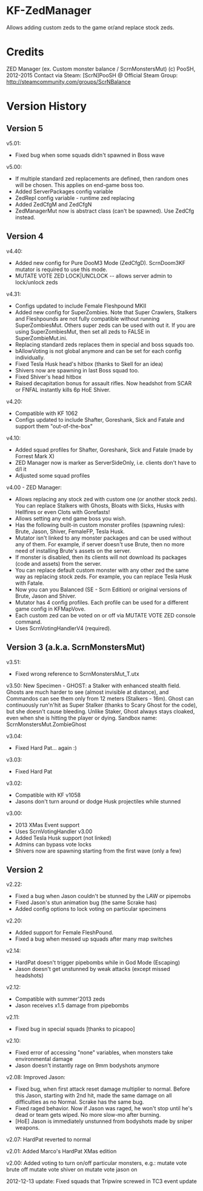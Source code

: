 # KF-ZedManager
Allows adding custom zeds to the game or/and replace stock zeds.

# Credits
ZED Manager (ex. Custom monster balance / ScrnMonstersMut)
(c) PooSH, 2012-2015
Contact via Steam: [ScrN]PooSH @
Official Steam Group: http://steamcommunity.com/groups/ScrNBalance

# Version History
## Version 5
v5.01:
- Fixed bug when some squads didn't spawned in Boss wave

v5.00:
- If multiple standard zed replacements are defined, then random ones
  will be chosen. This applies on end-game boss too.
- Added ServerPackages config variable
- ZedRepl config variable - runtime zed replacing
- Added ZedCfgM and ZedCfgN
- ZedManagerMut now is abstract class (can't be spawned). Use ZedCfg instead.

## Version 4
v4.40:
- Added new config for Pure DooM3 Mode (ZedCfgD).
  ScrnDoom3KF mutator is required to use this mode.
- MUTATE VOTE ZED <UserName> LOCK|UNCLOCK  -- allows server admin to lock/unlock zeds

v4.31:
- Configs updated to include Female Fleshpound MKII
- Added new config for SuperZombies.
  Note that Super Crawlers, Stalkers and Fleshpounds are not fully compatible
  without running SuperZombiesMut. Others super zeds can be used with out it.
  If you are using SuperZombiesMut, then set all zeds to FALSE in SuperZombieMut.ini.
- Replacing standard zeds replaces them in special and boss squads too.
- bAllowVoting is not global anymore and can be set for each config individually.
- Fixed Tesla Husk head's hitbox (thanks to Skell for an idea)
- Shivers now are spawning in last Boss squad too.
- Fixed Shiver's head hitbox
- Raised decapitation bonus for assault rifles. Now headshot from SCAR or FNFAL
  instantly kills 6p HoE Shiver.

v4.20:
- Compatible with KF 1062
- Configs updated to include Shafter, Goreshank, Sick and Fatale and
  support them "out-of-the-box"

v4.10:
- Added squad profiles for Shafter, Goreshank, Sick and Fatale
  (made by Forrest Mark X)
- ZED Manager now is marker as ServerSideOnly, i.e. clients don't have to d/l it
- Adjusted some squad profiles

v4.00 - ZED Manager:
- Allows replacing any stock zed with custom one (or another
  stock zeds). You can replace Stalkers with Ghosts, Bloats with Sicks,
  Husks with Hellfires or even Clots with Gorefasts!
- Allows setting any end game boss you wish.
- Has the following built-in custom monster profiles (spawning rules):
  Brute, Jason, Shiver, FemaleFP, Tesla Husk.
- Mutator isn't linked to any monster packages and can be used without
  any of them. For example, if server doesn't use Brute, then no more
  need of installing Brute's assets on the server.
- If monster is disabled, then its clients will not download its
  packages (code and assets) from the server.
- You can replace default custom monster with any other zed the same way
  as replacing stock zeds. For example, you can replace Tesla Husk with
  Fatale.
- Now you can you Balanced (SE - Scrn Edition) or original versions
  of Brute, Jason and Shiver.
- Mutator has 4 config profiles. Each profile can be used for a different
  game config in KFMapVove.
- Each custom zed can be voted on or off via MUTATE VOTE ZED console command.
- Uses ScrnVotingHandlerV4 (required).



## Version 3 (a.k.a. ScrnMonstersMut)
v3.51:
- Fixed wrong reference to ScrnMonstersMut_T.utx

v3.50:
New Specimen - GHOST: a Stalker with enhanced stealth field.
Ghosts are much harder to see (almost invisible at distance),
and Commandos can see them only from 12 meters (Stalkers - 16m).
Ghost can continuously run'n'hit as Super Stalker
(thanks to Scary Ghost for the code), but she doesn't cause bleeding.
Unlike Staker, Ghost always stays cloaked, even when she is hitting
the player or dying.
Sandbox name: ScrnMonstersMut.ZombieGhost

v3.04:
- Fixed Hard Pat... again :)

v3.03:
- Fixed Hard Pat

v3.02:
- Compatible with KF v1058
- Jasons don't turn around or dodge Husk projectiles while stunned

v3.00:
- 2013 XMas Event support
- Uses ScrnVotingHandler v3.00
- Added Tesla Husk support (not linked)
- Admins can bypass vote locks
- Shivers now are spawning starting from the first wave (only a few)


## Version 2
v2.22:
- Fixed a bug when Jason couldn't be stunned by the LAW or pipemobs
- Fixed Jason's stun animation bug (the same Scrake has)
- Added config options to lock voting on particular specimens


v2.20:
- Added support for Female FleshPound.
- Fixed a bug when messed up squads after many map switches

v2.14:
- HardPat doesn't trigger pipebombs while in God Mode (Escaping)
- Jason doesn't get unstunned by weak attacks (except missed headshots)

v2.12:
- Compatible with summer'2013 zeds
- Jason receives x1.5 damage from pipebombs

v2.11:
- Fixed bug in special squads [thanks to picapoo]

v2.10:
- Fixed error of accessing "none" variables, when monsters take environmental damage
- Jason doesn't instantly rage on 9mm bodyshots anymore

v2.08:
Improved Jason:
- Fixed bug, when first attack reset damage multiplier to normal. Before this
  Jason, starting with 2nd hit, made the same damage on all difficulties as
  no Normal. Scrake has the same bug.
- Fixed raged behavior. Now if Jason was raged, he won't stop until he's dead
  or team gets wiped. No more slow-mo after burning.
- [HoE] Jason is immediately unstunned from bodyshots made by sniper weapons.

v2.07:
HardPat reverted to normal

v2.01:
Added Marco's HardPat XMas edition

v2.00:
Added voting to turn on/off particular monsters, e.g.:
    mutate vote brute off
    mutate vote shiver on
    mutate vote jason on

2012-12-13 update:
Fixed squads that Tripwire screwed in TC3 event update
